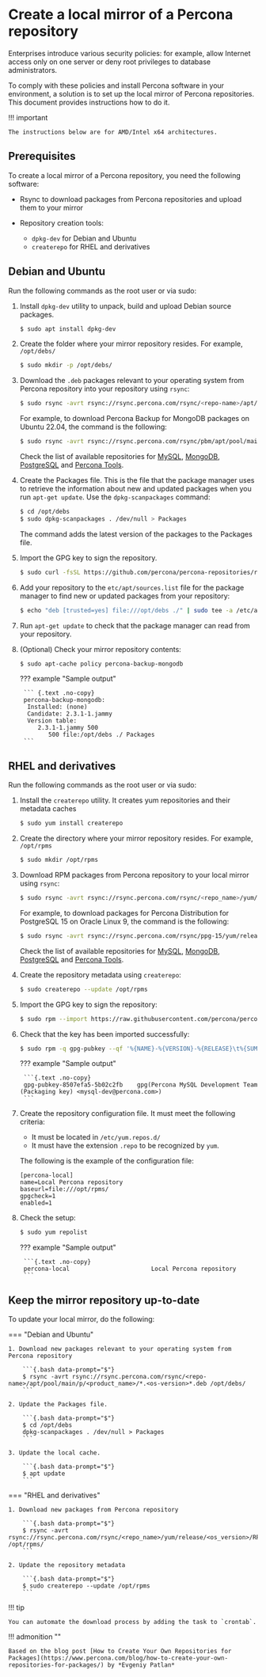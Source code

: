 # Create a local mirror of a Percona repository

Enterprises introduce various security policies: for example, allow Internet access only on one server or deny root privileges to database administrators. 

To comply with these policies and install Percona software in your environment, a solution is to set up the local mirror of Percona repositories. This document provides instructions how to do it.

!!! important

    The instructions below are for AMD/Intel x64 architectures. 

## Prerequisites

To create a local mirror of a Percona repository, you need the following software:

* Rsync to download packages from Percona repositories and upload them to your mirror
* Repository creation tools:

    - `dpkg-dev` for Debian and Ubuntu
    - `createrepo` for RHEL and derivatives

## Debian and Ubuntu

Run the following commands as the root user or via sudo:

1. Install `dpkg-dev` utility to unpack, build and upload Debian source packages.

    ```{.bash data-prompt="$"}
    $ sudo apt install dpkg-dev
    ```

2. Create the folder where your mirror repository resides. For example, `/opt/debs/`

    ```{.bash data-prompt="$"}
    $ sudo mkdir -p /opt/debs/
    ```

3. Download the `.deb` packages relevant to your operating system from Percona repository into your repository using `rsync`:

    ```{.bash data-prompt="$"}
    $ sudo rsync -avrt rsync://rsync.percona.com/rsync/<repo-name>/apt/pool/main/p/<product_name>/*.<os-version>*.deb /opt/debs/
    ```

    For example, to download Percona Backup for MongoDB packages on Ubuntu 22.04, the command is the following:

    ```{.bash .no-copy}
    $ sudo rsync -avrt rsync://rsync.percona.com/rsync/pbm/apt/pool/main/p/percona-backup-mongodb/*.jammy*.deb /opt/debs/
    ```
    
    Check the list of available repositories for [MySQL](mysql.md), [MongoDB](mongodb.md), [PostgreSQL](postgresql.md) and [Percona Tools](tools.md).

4. Create the Packages file. This is the file that the package manager uses to retrieve the information about new and updated packages when you run `apt-get update`. Use the `dpkg-scanpackages` command:

    ```{.bash data-prompt="$"}
    $ cd /opt/debs
    $ sudo dpkg-scanpackages . /dev/null > Packages
    ```

    The command adds the latest version of the packages to the Packages file.

5. Import the GPG key to sign the repository.

    ```{.bash data-prompt="$"}
    $ sudo curl -fsSL https://github.com/percona/percona-repositories/raw/main/deb/percona-keyring.gpg | gpg --dearmor | sudo tee /etc/apt/trusted.gpg.d/percona-keyring.gpg >/dev/null
    ```

6. Add your repository to the `etc/apt/sources.list` file for the package manager to find new or updated packages from your repository:
   
    ```{.bash data-prompt="$"}
    $ echo "deb [trusted=yes] file:///opt/debs ./" | sudo tee -a /etc/apt/sources.list
    ```

7. Run `apt-get update` to check that the package manager can read from your repository.

8. (Optional) Check your mirror repository contents:

    ```{.bash data-prompt="$"}
    $ sudo apt-cache policy percona-backup-mongodb 
    ```

    ??? example "Sample output"

        ``` {.text .no-copy}
        percona-backup-mongodb: 
         Installed: (none) 
         Candidate: 2.3.1-1.jammy 
         Version table: 
            2.3.1-1.jammy 500 
               500 file:/opt/debs ./ Packages
        ```


## RHEL and derivatives

Run the following commands as the root user or via sudo:

1. Install the `createrepo` utility. It creates yum repositories and their metadata caches

    ```{.bash data-prompt="$"}
    $ sudo yum install createrepo
    ```

2. Create the directory where your mirror repository resides. For example, `/opt/rpms`

    ```{.bash data-prompt="$"}
    $ sudo mkdir /opt/rpms
    ```

3. Download RPM packages from Percona repository to your local mirror using `rsync`:

    ```{.bash data-prompt="$"}
    $ sudo rsync -avrt rsync://rsync.percona.com/rsync/<repo_name>/yum/release/<os_version>/RPMS/x86_64/ /opt/rpms/
    ```

    For example, to download packages for Percona Distribution for PostgreSQL 15 on Oracle Linux 9, the command is the following:

    ```{.bash .no-copy}
    $ sudo rsync -avrt rsync://rsync.percona.com/rsync/ppg-15/yum/release/9/RPMS/x86_64/ /opt/rpms/
    ```
    
     Check the list of available repositories for [MySQL](mysql.md), [MongoDB](mongodb.md), [PostgreSQL](postgresql.md) and [Percona Tools](tools.md).

4. Create the repository metadata using `createrepo`:

    ```{.bash data-prompt="$"}
    $ sudo createrepo --update /opt/rpms
    ```

5. Import the GPG key to sign the repository:

    ```{.bash data-prompt="$"}
    $ sudo rpm --import https://raw.githubusercontent.com/percona/percona-repositories/release-1.0-27/rpm/RPM-GPG-KEY-Percona
    ```

6. Check that the key has been imported successfully:

    ```{.bash data-prompt="$"}
    $ sudo rpm -q gpg-pubkey --qf '%{NAME}-%{VERSION}-%{RELEASE}\t%{SUMMARY}\n'
    ```

    ??? example "Sample output"

        ```{.text .no-copy}
        gpg-pubkey-8507efa5-5b02c2fb    gpg(Percona MySQL Development Team (Packaging key) <mysql-dev@percona.com>)
        ```

7. Create the repository configuration file. It must meet the following criteria:

    * It must be located in `/etc/yum.repos.d/` 
    * It must have the extension `.repo` to be recognized by `yum`.

    The following is the example of the configuration file:

    ```init title="/etc/yum.repos.d/percona-local.repo"
    [percona-local]
    name=Local Percona repository
    baseurl=file:///opt/rpms/
    gpgcheck=1
    enabled=1
    ```

8. Check the setup:

    ```{.bash data-prompt="$"}
    $ sudo yum repolist
    ```

    ??? example "Sample output"

        ```{.text .no-copy}
        percona-local                       Local Percona repository
        ```

    

## Keep the mirror repository up-to-date

To update your local mirror, do the following:

=== "Debian and Ubuntu"

    1. Download new packages relevant to your operating system from Percona repository

        ```{.bash data-prompt="$"}
        $ rsync -avrt rsync://rsync.percona.com/rsync/<repo-name>/apt/pool/main/p/<product_name>/*.<os-version>*.deb /opt/debs/
        ```

    2. Update the Packages file.

        ```{.bash data-prompt="$"}
        $ cd /opt/debs
        dpkg-scanpackages . /dev/null > Packages
        ```

    3. Update the local cache.

        ```{.bash data-prompt="$"}
        $ apt update
        ```

=== "RHEL and derivatives"

    1. Download new packages from Percona repository

        ```{.bash data-prompt="$"}
        $ rsync -avrt rsync://rsync.percona.com/rsync/<repo_name>/yum/release/<os_version>/RPMS/x86_64/ /opt/rpms/
        ```

    2. Update the repository metadata

        ```{.bash data-prompt="$"}
        $ sudo createrepo --update /opt/rpms
        ```

!!! tip

    You can automate the download process by adding the task to `crontab`.

!!! admonition ""

    Based on the blog post [How to Create Your Own Repositories for Packages](https://www.percona.com/blog/how-to-create-your-own-repositories-for-packages/) by *Evgeniy Patlan*
